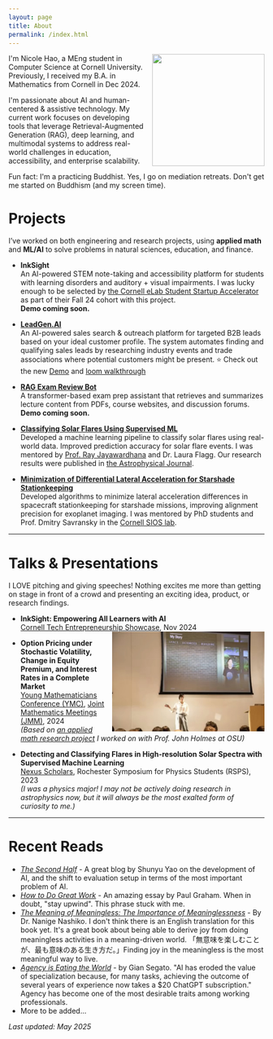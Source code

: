 ```yaml
---
layout: page
title: About
permalink: /index.html
---
```


<img style="float:right; padding-left:10px" src="https://avatars.githubusercontent.com/nicolehao34" width="221" height="220">

I'm Nicole Hao, a MEng student in Computer Science at Cornell University. Previously, I received my B.A. in Mathematics from Cornell in Dec 2024. 

I'm passionate about AI and human-centered & assistive technology. My current work focuses on developing tools that leverage Retrieval-Augmented Generation (RAG), deep learning, and multimodal systems to address real-world challenges in education, accessibility, and enterprise scalability.

Fun fact: I'm a practicing Buddhist. Yes, I go on mediation retreats. Don't get me started on Buddhism (and my screen time).


# Projects
I’ve worked on both engineering and research projects, using **applied math** and **ML/AI** to solve problems in natural sciences, education, and finance.

-  **InkSight** <br>
An AI-powered STEM note-taking and accessibility platform for students with learning disorders and auditory + visual impairments. I was lucky enough to be selected by [the Cornell eLab Student Startup Accelerator](https://eship.cornell.edu/elab-welcomes-24-student-startup-teams-to-fall-cohort/) as part of their Fall 24 cohort with this project. <br>
**Demo coming soon.**

- **[LeadGen.AI](https://github.com/nicolehao34/LeadGen.AI)** <br>
An AI-powered sales search & outreach platform for targeted B2B leads based on your ideal customer profile. The system automates finding and qualifying sales leads by researching industry events and trade associations where potential customers might be present. ⭐ Check out the new [Demo](https://GenLead-AI-nicolehao7.replit.app) and [loom walkthrough](https://www.loom.com/share/127c02e726394d038c29dd18419ce4d8?sid=7ff1b0c6-f1e7-4877-93ee-48ea8ae139ca) 


- **[RAG Exam Review Bot](https://github.com/nicolehao34/ai-pdf-chatbot)** <br>
A transformer-based exam prep assistant that retrieves and summarizes lecture content from PDFs, course websites, and discussion forums. <br>
**Demo coming soon.**

- **[Classifying Solar Flares Using Supervised ML](https://github.com/nicolehao34/solar_flares_classification)** <br>
  Developed a machine learning pipeline to classify solar flares using real-world data. Improved prediction accuracy for solar flare events. I was mentored by [Prof. Ray Jayawardhana](https://www.drrayjay.net/) and Dr. Laura Flagg. Our research results were published in [the Astrophysical Journal](https://iopscience.iop.org/article/10.3847/1538-4357/ad5be3).



- **[Minimization of Differential Lateral Acceleration for Starshade Stationkeeping](https://github.com/nicolehao34/starshade_stationkeeping)** <br>
  Developed algorithms to minimize lateral acceleration differences in spacecraft stationkeeping for starshade missions, improving alignment precision for exoplanet imaging. I was mentored by PhD students and Prof. Dmitry Savransky in the [Cornell SIOS lab](https://sioslab.mae.cornell.edu/).



---

# Talks & Presentations
I LOVE pitching and giving speeches! Nothing excites me more than getting on stage in front of a crowd and presenting an exciting idea, product, or research findings.

- **InkSight: Empowering All Learners with AI**  
  [Cornell Tech Entrepreneurship Showcase](https://gradcareers.cornell.edu/event/cornell-entrepreneurship-showcase-student-pitches-venture-panel/), Nov 2024  <br>
  <img style="float:right; padding-left:10px" src="images/pitch.jpg" width="300" alt="Nicole Hao presenting at Cornell Tech Showcase">  

- **Option Pricing under Stochastic Volatility, Change in Equity Premium, and Interest Rates in a Complete Market**  
  [Young Mathematicians Conference (YMC)](efaidnbmnnnibpcajpcglclefindmkaj/https://ymc.osu.edu/sites/default/files/2023-08/ymc_2023-2.pdf), [Joint Mathematics Meetings (JMM)](https://jointmathematicsmeetings.org/meetings/national/jmm2024/2300_presenters.html), 2024  
  *(Based on [an applied math research project](https://arxiv.org/abs/2408.15416) I worked on with Prof. John Holmes at OSU)*  <br>
  <!-- <img style="float:right; padding-left:10px" src="images/YMC.jpg" width="300" alt="Nicole Hao presenting at YMC">   -->

- **Detecting and Classifying Flares in High-resolution Solar Spectra with Supervised Machine Learning**  
  [Nexus Scholars](https://as.cornell.edu/news/nexus-scholar-applications-open-summer-2023), Rochester Symposium for Physics Students (RSPS), 2023  
  *(I was a physics major! I may not be actively doing research in astrophysics now, but it will always be the most exalted form of curiosity to me.)*  <br>
  <!-- <img style="float:right; padding-left:10px" src="images/Nexus.jpg" width="300" alt="Nicole Hao presenting at RSPS">   -->




------

# Recent Reads

- *[The Second Half](https://ysymyth.github.io/The-Second-Half/)* - A great blog by Shunyu Yao on the development of AI, and the shift to evaluation setup in terms of the most important problem of AI.
- *[How to Do Great Work](https://www.paulgraham.com/greatwork.html)* - An amazing essay by Paul Graham. When in doubt, "stay upwind". This phrase stuck with me. 
- *[The Meaning of Meaningless: The Importance of Meaninglessness](https://www.amazon.com/Meaning-Meaningless-Importance-Meaninglessness-Publication-ebook/dp/B0DJ1J5DLH)* - By Dr. Nanige Nashiko. I don't think there is an English translation for this book yet. It's a great book about being able to derive joy from doing meaningless activities in a meaning-driven world. <be>
「無意味を楽しむことが、最も意味のある生き方だ。」Finding joy in the meaningless is the most meaningful way to live.
- *[Agency is Eating the World](https://giansegato.com/essays/agency-is-eating-the-world)* - by Gian Segato. "AI has eroded the value of specialization because, for many tasks, achieving the outcome of several years of experience now takes a $20 ChatGPT subscription." Agency has become one of the most desirable traits among working professionals.
- More to be added...







_Last updated: May 2025_
